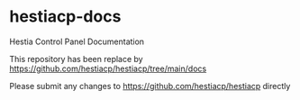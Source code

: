 # hestiacp-docs
Hestia Control Panel Documentation

This repository has been replace by 
https://github.com/hestiacp/hestiacp/tree/main/docs

Please submit any changes to https://github.com/hestiacp/hestiacp directly
